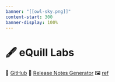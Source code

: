 ```yaml
---
banner: "[[owl-sky.png]]"
content-start: 300
banner-display: 100%
---
```

# 🖋️ eQuill Labs
🐙 [GitHub](https://github.com/jparkerweb/eQuill-Labs)
📝 [Release Notes Generator](https://jparkerweb.github.io/release-notes/)
🖼️ [ref](https://github.com/jparkerweb/ref/tree/main/equill-labs)